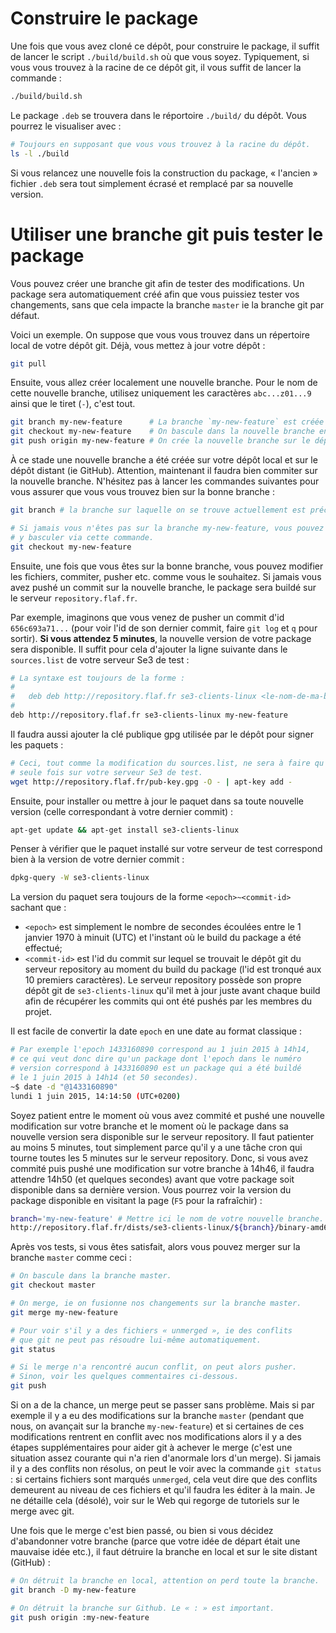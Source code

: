 # Construire le package

Une fois que vous avez cloné ce dépôt, pour construire le
package, il suffit de lancer le script `./build/build.sh`
où que vous soyez. Typiquement, si vous vous trouvez à la
racine de ce dépôt git, il vous suffit de lancer la commande :

```sh
./build/build.sh
```

Le package `.deb` se trouvera dans le réportoire `./build/`
du dépôt. Vous pourrez le visualiser avec :

```sh
# Toujours en supposant que vous vous trouvez à la racine du dépôt.
ls -l ./build
```

Si vous relancez une nouvelle fois la construction du package,
« l'ancien » fichier `.deb` sera tout simplement écrasé et
remplacé par sa nouvelle version.


# Utiliser une branche git puis tester le package

Vous pouvez créer une branche git afin de tester des modifications.
Un package sera automatiquement créé afin que vous puissiez tester
vos changements, sans que cela impacte la branche `master` ie la
branche git par défaut.

Voici un exemple. On suppose que vous vous trouvez dans un répertoire
local de votre dépôt git. Déjà, vous mettez à jour votre dépôt :

```sh
git pull
```

Ensuite, vous allez créer localement une nouvelle branche. Pour
le nom de cette nouvelle branche, utilisez uniquement les caractères
`abc...z01...9` ainsi que le tiret (`-`), c'est tout.

```sh
git branch my-new-feature      # La branche `my-new-feature` est créée en local.
git checkout my-new-feature    # On bascule dans la nouvelle branche en local.
git push origin my-new-feature # On crée la nouvelle branche sur le dépôt distant aussi (ie sur Github)
```

À ce stade une nouvelle branche a été créée sur votre dépôt local
et sur le dépôt distant (ie GitHub). Attention, maintenant il faudra
bien commiter sur la nouvelle branche. N'hésitez pas à lancer les
commandes suivantes pour vous assurer que vous vous trouvez bien sur
la bonne branche :

```sh
git branch # la branche sur laquelle on se trouve actuellement est précédée d'un `*`

# Si jamais vous n'êtes pas sur la branche my-new-feature, vous pouvez
# y basculer via cette commande.
git checkout my-new-feature
```

Ensuite, une fois que vous êtes sur la bonne branche, vous pouvez
modifier les fichiers, commiter, pusher etc. comme vous le souhaitez.
Si jamais vous avez pushé un commit sur la nouvelle branche, le
package sera buildé sur le serveur `repository.flaf.fr`.

Par exemple, imaginons que vous venez de pusher un commit d'id
`656c693a71...` (pour voir l'id de son dernier commit, faire `git log`
et `q` pour sortir). **Si vous attendez 5 minutes**, la nouvelle version
de votre package sera disponible. Il suffit pour cela d'ajouter
la ligne suivante dans le `sources.list` de votre serveur Se3 de test :

```sh
# La syntaxe est toujours de la forme :
#
#   deb deb http://repository.flaf.fr se3-clients-linux <le-nom-de-ma-branche-git>
#
deb http://repository.flaf.fr se3-clients-linux my-new-feature
```

Il faudra aussi ajouter la clé publique gpg utilisée par le dépôt
pour signer les paquets :

```sh
# Ceci, tout comme la modification du sources.list, ne sera à faire qu'une
# seule fois sur votre serveur Se3 de test.
wget http://repository.flaf.fr/pub-key.gpg -O - | apt-key add -
```

Ensuite, pour installer ou mettre à jour le paquet dans sa
toute nouvelle version (celle correspondant à votre dernier commit) :

```sh
apt-get update && apt-get install se3-clients-linux
```

Penser à vérifier que le paquet installé sur votre serveur de test
correspond bien à la version de votre dernier commit :

```sh
dpkg-query -W se3-clients-linux
```

La version du paquet sera toujours de la forme `<epoch>~<commit-id>`
sachant que :

* `<epoch>` est simplement le nombre de secondes écoulées
entre le 1 janvier 1970 à minuit (UTC) et l'instant où le build
du package a été effectué;
* `<commit-id>` est l'id du commit sur lequel se trouvait le dépôt
git du serveur repository au moment du build du package (l'id est
tronqué aux 10 premiers caractères). Le serveur repository possède
son propre dépôt git de `se3-clients-linux` qu'il met à jour
juste avant chaque build afin de récupérer les commits qui ont été
pushés par les membres du projet.

Il est facile de convertir la date `epoch` en une date au format
classique :

```sh
# Par exemple l'epoch 1433160890 correspond au 1 juin 2015 à 14h14,
# ce qui veut donc dire qu'un package dont l'epoch dans le numéro
# version correspond à 1433160890 est un package qui a été buildé
# le 1 juin 2015 à 14h14 (et 50 secondes).
~$ date -d "@1433160890"
lundi 1 juin 2015, 14:14:50 (UTC+0200)
```

Soyez patient entre le moment où vous avez commité et pushé
une nouvelle modification sur votre branche et le moment où
le package dans sa nouvelle version sera disponible sur le
serveur repository. Il faut patienter au moins 5 minutes, tout
simplement parce qu'il y a une tâche cron qui tourne toutes les
5 minutes sur le serveur repository. Donc, si vous avez commité
puis pushé une modification sur votre branche à 14h46, il faudra
attendre 14h50 (et quelques secondes) avant que votre package
soit disponible dans sa dernière version. Vous pourrez voir la
version du package disponible en visitant la page (`F5` pour
la rafraîchir) :

```sh
branch='my-new-feature' # Mettre ici le nom de votre nouvelle branche.
http://repository.flaf.fr/dists/se3-clients-linux/${branch}/binary-amd64/Packages
```

Après vos tests, si vous êtes satisfait, alors vous pouvez merger
sur la branche `master` comme ceci :

```sh
# On bascule dans la branche master.
git checkout master

# On merge, ie on fusionne nos changements sur la branche master.
git merge my-new-feature

# Pour voir s'il y a des fichiers « unmerged », ie des conflits
# que git ne peut pas résoudre lui-même automatiquement.
git status

# Si le merge n'a rencontré aucun conflit, on peut alors pusher.
# Sinon, voir les quelques commentaires ci-dessous.
git push
```

Si on a de la chance, un merge peut se passer sans problème.
Mais si par exemple il y a eu des modifications sur la branche
`master` (pendant que nous, on avançait sur la branche `my-new-feature`)
et si certaines de ces modifications rentrent en conflit avec
nos modifications alors il y a des étapes supplémentaires pour
aider git à achever le merge (c'est une situation assez courante qui
n'a rien d'anormale lors d'un merge). Si
jamais il y a des conflits non résolus, on peut le voir avec la
commande `git status` : si certains fichiers sont marqués `unmerged`,
cela veut dire que des conflits demeurent au niveau de ces fichiers
et qu'il faudra les éditer à la main. Je ne détaille cela (désolé),
voir sur le Web qui regorge de tutoriels sur le merge avec git.


Une fois que le merge c'est bien passé, ou bien si vous décidez
d'abandonner votre branche (parce que votre idée de départ était
une mauvaise idée etc.), il faut détruire la branche en local
et sur le site distant (GitHub) :

```sh
# On détruit la branche en local, attention on perd toute la branche.
git branch -D my-new-feature

# On détruit la branche sur Github. Le « : » est important.
git push origin :my-new-feature
```




